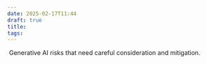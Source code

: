 ```yaml
---
date: 2025-02-17T11:44
draft: true
title: 
tags:
---
```

 Generative AI risks that need careful consideration and mitigation.
